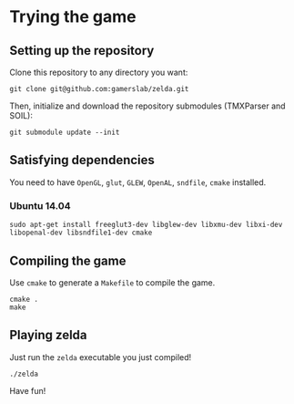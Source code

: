 Trying the game
==================

## Setting up the repository
Clone this repository to any directory you want:

```shell
git clone git@github.com:gamerslab/zelda.git
```

Then, initialize and download the repository submodules (TMXParser and SOIL):

```shell
git submodule update --init
```

## Satisfying dependencies

You need to have `OpenGL`, `glut`, `GLEW`, `OpenAL`, `sndfile`, `cmake` installed.

### Ubuntu 14.04
```
sudo apt-get install freeglut3-dev libglew-dev libxmu-dev libxi-dev libopenal-dev libsndfile1-dev cmake
```

## Compiling the game
Use `cmake` to generate a `Makefile` to compile the game.

```shell
cmake .
make
```

## Playing zelda
Just run the `zelda` executable you just compiled!

```shell
./zelda
```

Have fun!
